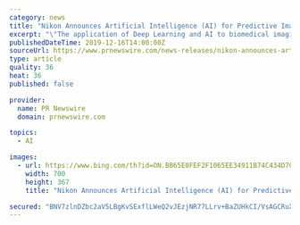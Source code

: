 ```yaml
---
category: news
title: "Nikon Announces Artificial Intelligence (AI) for Predictive Imaging, Image Segmentation and Processing"
excerpt: "\"The application of Deep Learning and AI to biomedical imaging is extremely powerful, and opening up unseen possibilities,\" said Steve Ross, Ph.D., Director, Products & Marketing, Nikon Instruments Inc. \"With NIS.ai, researchers can easily apply deep learning to extract meaningful, unbiased data from large, complex datasets.\" To learn more ab ..."
publishedDateTime: 2019-12-16T14:00:00Z
sourceUrl: https://www.prnewswire.com/news-releases/nikon-announces-artificial-intelligence-ai-for-predictive-imaging-image-segmentation-and-processing-300975257.html
type: article
quality: 36
heat: 36
published: false

provider:
  name: PR Newswire
  domain: prnewswire.com

topics:
  - AI

images:
  - url: https://www.bing.com/th?id=ON.BB65E0FEF2F1065EE34911B74C434D7C
    width: 700
    height: 367
    title: "Nikon Announces Artificial Intelligence (AI) for Predictive Imaging, Image Segmentation and Processing"

secured: "BNV7zlnDZbc2aV5LBgKvSExflLWeQ2vJEzjNR77LLrv+BaZUHkCI/VsAGCRuXHvmYKTDGLrz8f7uvhJij5Qnf0mUlKCUGC9yg1X2ektVaopBiTUzyJ6qwPt9E4dBoK/azaho+FvB8dZGUrHbgELv6Cb7lEG80HV3dADtsTdY/4ukym9KcTcNktTvFCVj3SKoQc7YHpjdaBU7Tpm4yqOhxXh1kEufJfSeGOnWinIX2crLGrPqwyE+OX5D06o+xt3A4AxYIv/c59mdqiDLzsZy/w==;Mu/8dMZFokvJHeF48zS3Kg=="
---
```


